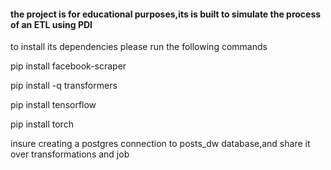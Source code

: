 #### the project is for educational purposes,its is built to simulate the process of an ETL using PDI

to install its dependencies please run the following commands

pip install facebook-scraper

pip install -q transformers

pip install tensorflow

pip install torch

insure creating a postgres connection to posts_dw database,and share it over transformations and job
